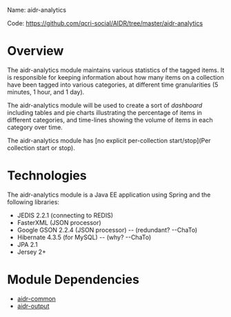 Name: aidr-analytics

Code: https://github.com/qcri-social/AIDR/tree/master/aidr-analytics

# Overview

The aidr-analytics module maintains various statistics of the tagged items. It is responsible for keeping information about how many items on a collection have been tagged into various categories, at different time granularities (5 minutes, 1 hour, and 1 day). 

The aidr-analytics module will be used to create a sort of _dashboard_ including tables and pie charts illustrating the percentage of items in different categories, and time-lines showing the volume of items in each category over time.

The aidr-analytics module has [no explicit per-collection start/stop](Per collection start or stop).

# Technologies

The aidr-analytics module is a Java EE application using Spring and the following libraries:

* JEDIS 2.2.1 (connecting to REDIS)
* FasterXML (JSON processor)
* Google GSON 2.2.4 (JSON processor) -- (redundant? --ChaTo)
* Hibernate 4.3.5 (for MySQL) -- (why? --ChaTo)
* JPA 2.1
* Jersey 2+

# Module Dependencies

* [aidr-common](Common)
* [aidr-output](Output)